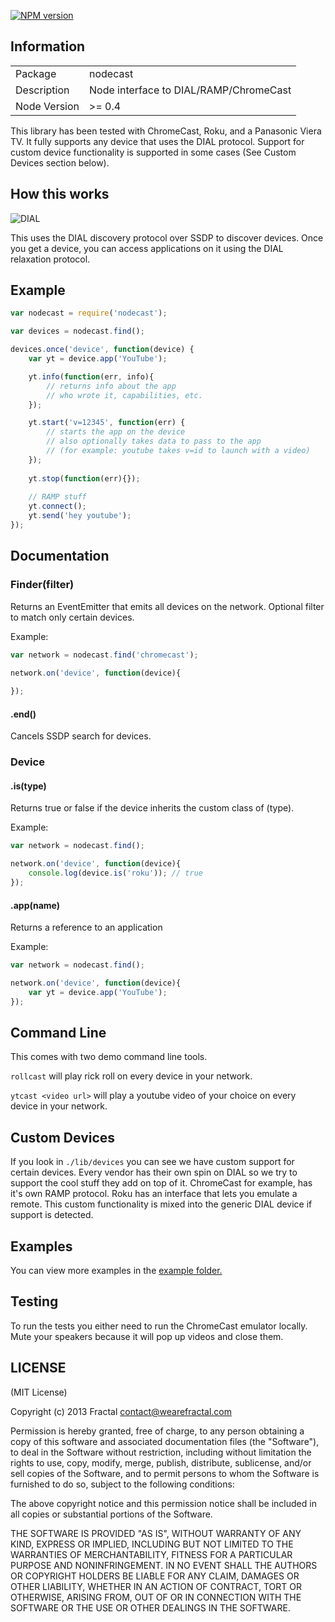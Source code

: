 [![NPM version](https://badge.fury.io/js/nodecast.png)](http://badge.fury.io/js/nodecast)

## Information

<table>
<tr>
<td>Package</td><td>nodecast</td>
</tr>
<tr>
<td>Description</td>
<td>Node interface to DIAL/RAMP/ChromeCast</td>
</tr>
<tr>
<td>Node Version</td>
<td>>= 0.4</td>
</tr>
</table>

This library has been tested with ChromeCast, Roku, and a Panasonic Viera TV. It fully supports any device that uses the DIAL protocol. Support for custom device functionality is supported in some cases (See Custom Devices section below).

## How this works

![DIAL](http://geeknizer.com/wp-content/uploads/2013/07/dial-discovery.jpg)

This uses the DIAL discovery protocol over SSDP to discover devices. Once you get a device, you can access applications on it using the DIAL relaxation protocol.

## Example

```javascript
var nodecast = require('nodecast');

var devices = nodecast.find();

devices.once('device', function(device) {
	var yt = device.app('YouTube');

	yt.info(function(err, info){
		// returns info about the app
		// who wrote it, capabilities, etc.
	});

	yt.start('v=12345', function(err) {
		// starts the app on the device
		// also optionally takes data to pass to the app
		// (for example: youtube takes v=id to launch with a video)
	});
	
	yt.stop(function(err){});
	
	// RAMP stuff
	yt.connect();
	yt.send('hey youtube');
});
```

## Documentation


### Finder(filter)

Returns an EventEmitter that emits all devices on the network. Optional filter to match only certain devices.

Example:

```javascript
var network = nodecast.find('chromecast');

network.on('device', function(device){
	
});
```

#### .end()

Cancels SSDP search for devices.

### Device

#### .is(type)

Returns true or false if the device inherits the custom class of (type).

Example:

```javascript
var network = nodecast.find();

network.on('device', function(device){
	console.log(device.is('roku')); // true
});
```

#### .app(name)

Returns a reference to an application

Example:

```javascript
var network = nodecast.find();

network.on('device', function(device){
	var yt = device.app('YouTube');
});
```

## Command Line

This comes with two demo command line tools.

`rollcast` will play rick roll on every device in your network.

`ytcast <video url>` will play a youtube video of your choice on every device in your network.

## Custom Devices

If you look in `./lib/devices` you can see we have custom support for certain devices. Every vendor has their own spin on DIAL so we try to support the cool stuff they add on top of it. ChromeCast for example, has it's own RAMP protocol. Roku has an interface that lets you emulate a remote. This custom functionality is mixed into the generic DIAL device if support is detected.

## Examples

You can view more examples in the [example folder.](https://github.com/wearefractal/nodecast/tree/master/examples)

## Testing

To run the tests you either need to run the ChromeCast emulator locally. Mute your speakers because it will pop up videos and close them.

## LICENSE

(MIT License)

Copyright (c) 2013 Fractal <contact@wearefractal.com>

Permission is hereby granted, free of charge, to any person obtaining
a copy of this software and associated documentation files (the
"Software"), to deal in the Software without restriction, including
without limitation the rights to use, copy, modify, merge, publish,
distribute, sublicense, and/or sell copies of the Software, and to
permit persons to whom the Software is furnished to do so, subject to
the following conditions:

The above copyright notice and this permission notice shall be
included in all copies or substantial portions of the Software.

THE SOFTWARE IS PROVIDED "AS IS", WITHOUT WARRANTY OF ANY KIND,
EXPRESS OR IMPLIED, INCLUDING BUT NOT LIMITED TO THE WARRANTIES OF
MERCHANTABILITY, FITNESS FOR A PARTICULAR PURPOSE AND
NONINFRINGEMENT. IN NO EVENT SHALL THE AUTHORS OR COPYRIGHT HOLDERS BE
LIABLE FOR ANY CLAIM, DAMAGES OR OTHER LIABILITY, WHETHER IN AN ACTION
OF CONTRACT, TORT OR OTHERWISE, ARISING FROM, OUT OF OR IN CONNECTION
WITH THE SOFTWARE OR THE USE OR OTHER DEALINGS IN THE SOFTWARE.
